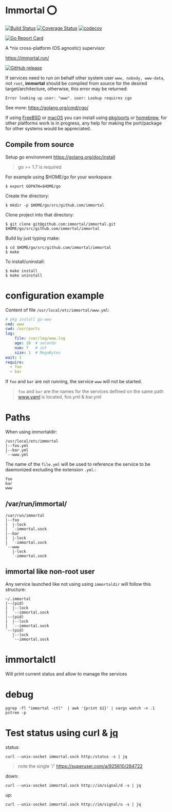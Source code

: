 # Immortal ⭕

[![Build Status](https://travis-ci.org/immortal/immortal.svg?branch=develop)](https://travis-ci.org/immortal/immortal)
[![Coverage Status](https://coveralls.io/repos/github/immortal/immortal/badge.svg?branch=master)](https://coveralls.io/github/immortal/immortal?branch=master)
[![codecov](https://codecov.io/gh/immortal/immortal/branch/master/graph/badge.svg)](https://codecov.io/gh/immortal/immortal)

[![Go Report Card](https://goreportcard.com/badge/github.com/immortal/immortal)](https://goreportcard.com/report/github.com/immortal/immortal)

A *nix cross-platform (OS agnostic) supervisor

https://immortal.run/

[![GitHub release](https://img.shields.io/github/release/immortal/immortal.svg)](https://github.com/immortal/immortal/releases)

If services need to run on behalf other system user `www, nobody, www-data`,
not `root`, **immortal** should be compiled from source for the desired
target/architecture, otherwise, this error may be returned:

    Error looking up user: "www". user: Lookup requires cgo

See more: https://golang.org/cmd/cgo/

If using [FreeBSD](https://github.com/freebsd/freebsd-ports/tree/master/sysutils/immortal)
or [macOS](https://github.com/immortal/homebrew-tap)
you can install using [pkg/ports](http://immortal.run/freebsd/)
or [homebrew](http://immortal.run/mac/), for other platforms work is in
progress, any help for making the port/package for other systems would be
appreciated.

## Compile from source

Setup go environment https://golang.org/doc/install

> go >= 1.7 is required

For example using $HOME/go for your workspace

    $ export GOPATH=$HOME/go

Create the directory:

    $ mkdir -p $HOME/go/src/github.com/immortal

Clone project into that directory:

    $ git clone git@github.com:immortal/immortal.git $HOME/go/src/github.com/immortal/immortal

Build by just typing make:

    $ cd $HOME/go/src/github.com/immortal/immortal
    $ make

To install/uninstall:

    $ make install
    $ make uninstall

# configuration example

Content of file `/usr/local/etc/immortal/www.yml`:

```yaml
# pkg install go-www
cmd: www
cwd: /usr/ports
log:
    file: /var/log/www.log
    age: 10  # seconds
    num: 7   # int
    size: 1  # MegaBytes
wait: 1
require:
  - foo
  - bar
```

If `foo` and `bar` are not running, the service `www` will not be started.

> `foo` and `bar` are the names for the services defined on the same path www.yaml is located, foo.yml & bar.yml

# Paths

When using immortaldir:

    /usr/local/etc/immortal
    |--foo.yml
    |--bar.yml
    `--www.yml

The name of the `file.yml` will be used to reference the service to be
daemonized excluding the extension `.yml`.:

    foo
    bar
    www

## /var/run/immortal/<name>

    /var/run/immortal
    |--foo
    |  |-lock
    |  `-immortal.sock
    |--bar
    |  |-lock
    |  `-immortal.sock
    `--www
       |-lock
       `-immortal.sock


## immortal like non-root user

Any service launched like not using using ``immortaldir`` will follow this
structure:

    ~/.immortal
    |--(pid)
    |  |--lock
    |  `--immortal.sock
    |--(pid)
    |  |--lock
    |  `--immortal.sock
    `--(pid)
       |--lock
       `--immortal.sock

# immortalctl

Will print current status and allow to manage the services

# debug

    pgrep -fl "immortal -ctl"  | awk '{print $1}' | xargs watch -n .1 pstree -p

# Test status using curl & [jq](https://stedolan.github.io/jq/)

status:

    curl --unix-socket immortal.sock http:/status -s | jq

> note the single '/' https://superuser.com/a/925610/284722


down:

    curl --unix-socket immortal.sock http://im/signal/d -s | jq

up:

    curl --unix-socket immortal.sock http://im/signal/u -s | jq
